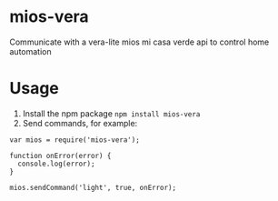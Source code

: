 # mios-vera

Communicate with a vera-lite mios mi casa verde api to control home automation

# Usage
1. Install the npm package `npm install mios-vera`
1. Send commands, for example:
```
var mios = require('mios-vera');

function onError(error) {
  console.log(error);
}

mios.sendCommand('light', true, onError);
```
